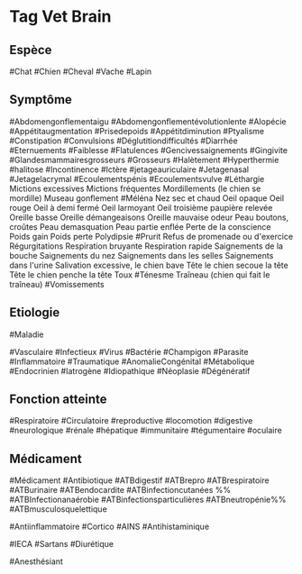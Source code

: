 # Tag Vet Brain
## Espèce
#Chat
#Chien
#Cheval
#Vache
#Lapin


## Symptôme  
#Abdomengonflementaigu
#Abdomengonflementévolutionlente
#Alopécie
#Appétitaugmentation
#Prisedepoids
#Appétitdiminution
#Ptyalisme
#Constipation
#Convulsions
#Déglutitiondifficultés
#Diarrhée
#Eternuements
#Faiblesse
#Flatulences
#Gencivessaignements
#Gingivite
#Glandesmammairesgrosseurs
#Grosseurs
#Halètement
#Hyperthermie
#halitose
#Incontinence
#Ictère
#jetageauriculaire
#Jetagenasal
#Jetagelacrymal
#Ecoulementspénis
#Ecoulementsvulve
#Léthargie
Mictions excessives
Mictions fréquentes
Mordillements (le chien se mordille)
Museau gonflement
#Méléna
Nez sec et chaud
Oeil opaque
Oeil rouge
Oeil à demi fermé
Oeil larmoyant
Oeil troisième paupière relevée
Oreille basse
Oreille démangeaisons
Oreille mauvaise odeur
Peau boutons, croûtes
Peau demasquation
Peau partie enflée
Perte de la conscience
Poids gain
Poids perte
Polydipsie
#Prurit
Refus de promenade ou d'exercice
Régurgitations
Respiration bruyante
Respiration rapide
Saignements de la bouche
Saignements du nez
Saignements dans les selles
Saignements dans l'urine
Salivation excessive, le chien bave
Tête le chien secoue la tête
Tête le chien penche la tête
Toux
#Ténesme
Traîneau (chien qui fait le traîneau)
#Vomissements

## Etiologie
#Maladie

#Vasculaire
#Infectieux
	#Virus
	#Bactérie
	#Champigon
	#Parasite
#Inflammatoire
#Traumatique
#AnomalieCongénital
#Métabolique
	#Endocrinien
#Iatrogène
#Idiopathique
#Néoplasie
#Dégénératif

## Fonction atteinte 
#Respiratoire 
#Circulatoire
#reproductive
#locomotion
#digestive
#neurologique
#rénale
#hépatique
#immunitaire
#tégumentaire
#oculaire

## Médicament
#Médicament
#Antibiotique
	#ATBdigestif
	#ATBrepro
	#ATBrespiratoire
	#ATBurinaire
	#ATBendocardite
	#ATBinfectioncutanées
	%% #ATBInfectionanaérobie #ATBinfectionsparticulières #ATBneutropénie%%
	#ATBmusculosquelettique
	
#Antiinflammatoire
	#Cortico
	#AINS
#Antihistaminique
	
#IECA
#Sartans 
#Diurétique

#Anesthésiant